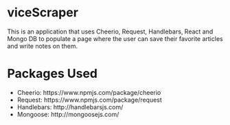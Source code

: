 # viceScraper
This is an application that uses Cheerio, Request, Handlebars, React and Mongo DB to populate a page where the user can save their favorite articles and write notes on them.


<h1>Packages Used</h1>
<ul>
<li>Cheerio: https://www.npmjs.com/package/cheerio</li>
<li>Request: https://www.npmjs.com/package/request</li>
<li>Handlebars: http://handlebarsjs.com/</li>
<li>Mongoose: http://mongoosejs.com/</li>
</ul>


